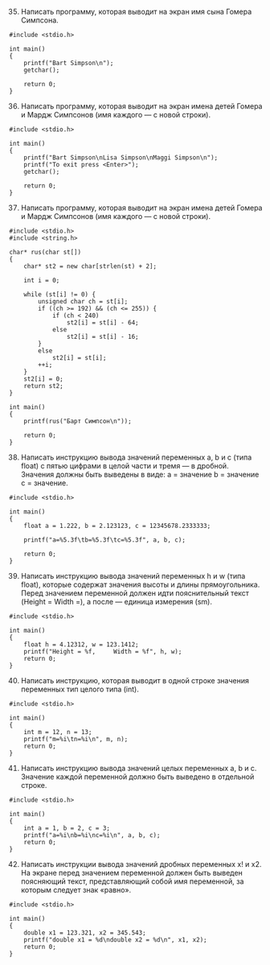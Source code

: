 35. Написать программу, которая выводит на экран имя сына Гомера Симпсона.
```
#include <stdio.h>

int main()
{
    printf("Bart Simpson\n");
    getchar();

    return 0;
}
```
36. Написать программу, которая выводит на экран имена детей Гомера и Мардж Симпсонов (имя каждого — с новой строки).
```
#include <stdio.h>

int main()
{
    printf("Bart Simpson\nLisa Simpson\nMaggi Simpson\n");
    printf("To exit press <Enter>");
    getchar();

    return 0;
}
```
37. Написать программу, которая выводит на экран имена детей Гомера и Мардж Симпсонов (имя каждого — с новой строки).
```
#include <stdio.h>
#include <string.h>

char* rus(char st[])
{
    char* st2 = new char[strlen(st) + 2];

    int i = 0;

    while (st[i] != 0) {
        unsigned char ch = st[i];
        if ((ch >= 192) && (ch <= 255)) {
            if (ch < 240)
                st2[i] = st[i] - 64;
            else
                st2[i] = st[i] - 16;
        }
        else
            st2[i] = st[i];
        ++i;
    }
    st2[i] = 0;
    return st2;
}

int main()
{
    printf(rus("Барт Симпсон\n"));

    return 0;
}
```
38. Написать инструкцию вывода значений переменных а, b и с (типа float) с пятью цифрами в целой части и тремя — в дробной. Значения должны быть выведены в виде: a = значение b = значение с = значение.
```
#include <stdio.h>

int main()
{
    float a = 1.222, b = 2.123123, c = 12345678.2333333;

    printf("a=%5.3f\tb=%5.3f\tc=%5.3f", a, b, c);

    return 0;
}
```
39. Написать инструкцию вывода значений переменных h и w (типа float), которые содержат значения высоты и длины прямоугольника. Перед значением переменной должен идти пояснительный текст (Height = Width =), а после — единица измерения (sm).
```
#include <stdio.h>

int main()
{
    float h = 4.12312, w = 123.1412;
    printf("Height = %f,     Width = %f", h, w);
    return 0;
}
```
40. Написать инструкцию, которая выводит в одной строке значения переменных тип целого типа (int).
```
#include <stdio.h>

int main()
{
    int m = 12, n = 13;
    printf("m=%i\tn=%i\n", m, n);
    return 0;
}
```
41. Написать инструкцию вывода значений целых переменных а, b и с. Значение каждой переменной должно быть выведено в отдельной строке.
```
#include <stdio.h>

int main()
{
    int a = 1, b = 2, c = 3;
    printf("a=%i\nb=%i\nc=%i\n", a, b, c);
    return 0;
}
```
42. Написать инструкции вывода значений дробных переменных х! и х2. На экране перед значением переменной должен быть выведен поясняющий текст, представляющий собой имя переменной, за которым следует знак «равно».
```
#include <stdio.h>

int main()
{
    double x1 = 123.321, x2 = 345.543;
    printf("double x1 = %d\ndouble x2 = %d\n", x1, x2);
    return 0;
}
```
